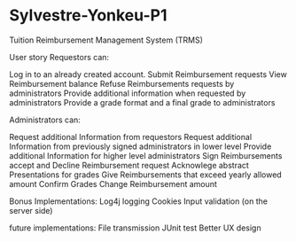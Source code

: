 # Sylvestre-Yonkeu-P1

Tuition Reimbursement Management System (TRMS)

User story
Requestors can:

Log in to an already created account.
Submit Reimbursement requests
View Reimbursement balance
Refuse Reimbursements requests by administrators
Provide additional information when requested by administrators
Provide a grade format and a final grade to administrators

Administrators can:

Request additional Information from requestors
Request additional Information from previously signed administrators in lower level
Provide additional Information for higher level administrators
Sign Reimbursements
accept and Decline Reimbursement request
Acknowlege abstract Presentations for grades
Give Reimbursements that exceed yearly allowed amount
Confirm Grades
Change Reimbursement amount

Bonus Implementations:
Log4j logging
Cookies
Input validation (on the server side)

future implementations:
File transmission
JUnit test
Better UX design
